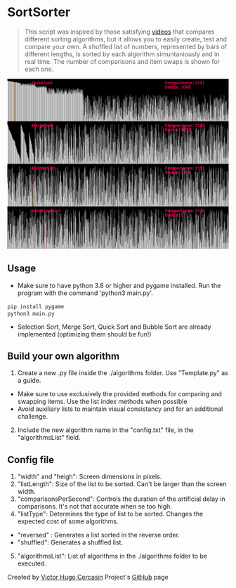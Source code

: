# SortSorter

> This script was inspired by those satisfying [videos](https://www.youtube.com/watch?v=kPRA0W1kECg) that compares different sorting algorithms, but it allows you to easily create, test and compare your own.
A shuffled list of numbers, represented by bars of different lengths, is sorted by each algorithm simuntaniously and in real time. The number of comparisons and item swaps is shown for each one.

<img src="SortSorter.png" alt="SortSorter">

## Usage

* Make sure to have python 3.8 or higher and pygame installed. Run the program with the command 'python3 main.py'.
```
pip install pygame
python3 main.py
```
* Selection Sort, Merge Sort, Quick Sort and Bubble Sort are already implemented (optimizing them should be fun!)

## Build your own algorithm
1) Create a new .py file inside the ./algorithms folder. Use "Template.py" as a guide.
* Make sure to use exclusively the provided methods for comparing and swapping items. Use the list index methods when possible
* Avoid auxiliary lists to maintain visual consistancy and for an additional challenge.
2) Include the new algorithm name in the "config.txt" file, in the "algorithmsList" field.

## Config file

1) "width" and "heigh": Screen dimensions in pixels.
2) "listLength": Size of the list to be sorted. Can't be larger than the screen width.
3) "comparisonsPerSecond": Controls the duration of the artificial delay in comparisons. It's not that accurate when se too high.
4) "listType": Determines the type of list to be sorted. Changes the expected cost of some algorithms.
* "reversed" : Generates a list sorted in the reverse order.
* "shuffled": Generates a shuffled list.
5) "algorithmsList": List of algorithms in the ./algorithms folder to be executed.

 Created by [Victor Hugo Cercasin](https://github.com/VictorCercasin/SortSorter)
 Project's [GitHub](https://github.com/VictorCercasin/) page
